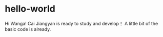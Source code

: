 # hello-world

Hi Wanga!
Cai Jiangyan is ready to study and develop！
A little bit of the basic code is already.
